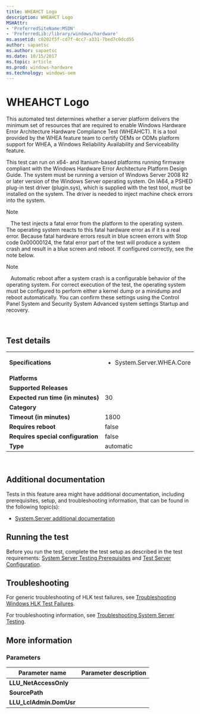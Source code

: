 ```yaml
---
title: WHEAHCT Logo
description: WHEAHCT Logo
MSHAttr:
- 'PreferredSiteName:MSDN'
- 'PreferredLib:/library/windows/hardware'
ms.assetid: c0202f5f-cd7f-4cc7-a331-7bed7c0dcd55
author: sapaetsc
ms.author: sapaetsc
ms.date: 10/15/2017
ms.topic: article
ms.prod: windows-hardware
ms.technology: windows-oem
---
```


# <span id="p_hlk_test.3bdbdbc2-7165-445f-82f5-c413cb480e77"></span>WHEAHCT Logo


This automated test determines whether a server platform delivers the minimum set of resources that are required to enable Windows Hardware Error Architecture Hardware Compliance Test (WHEAHCT). It is a tool provided by the WHEA feature team to certify OEMs or ODMs platform support for WHEA, a Windows Reliability Availability and Serviceability feature.

This test can run on x64- and Itanium-based platforms running firmware compliant with the Windows Hardware Error Architecture Platform Design Guide. The system must be running a version of Windows Server 2008 R2 or later version of the Windows Server operating system. On IA64, a PSHED plug-in test driver (plugin.sys), which is supplied with the test tool, must be installed on the system. The driver is needed to inject machine check errors into the system.

>[!NOTE]
>  
The test injects a fatal error from the platform to the operating system. The operating system reacts to this fatal hardware error as if it is a real error. Because fatal hardware errors result in blue screen errors with Stop code 0x00000124, the fatal error part of the test will produce a system crash and result in a blue screen and reboot. If configured correctly, see the note below.

>[!NOTE]
>  
Automatic reboot after a system crash is a configurable behavior of the operating system. For correct execution of the test, the operating system must be configured to perform either a kernel dump or a minidump and reboot automatically. You can confirm these settings using the Control Panel System and Security System Advanced system settings Startup and recovery.

 

## Test details
|||
|---|---|
| **Specifications**  | <ul><li>System.Server.WHEA.Core</li></ul> |  
| **Platforms**   | <ul></ul> |
| **Supported Releases** |  |
|**Expected run time (in minutes)**| 30 |
|**Category**|  |
|**Timeout (in minutes)**| 1800 |
|**Requires reboot**| false |
|**Requires special configuration**| false |
|**Type**| automatic |

 

## <span id="Additional_documentation"></span><span id="additional_documentation"></span><span id="ADDITIONAL_DOCUMENTATION"></span>Additional documentation


Tests in this feature area might have additional documentation, including prerequisites, setup, and troubleshooting information, that can be found in the following topic(s):

-   [System.Server additional documentation](system-server-additional-documentation.md)

## <span id="Running_the_test"></span><span id="running_the_test"></span><span id="RUNNING_THE_TEST"></span>Running the test


Before you run the test, complete the test setup as described in the test requirements: [System Server Testing Prerequisites](system-server-testing-prerequisites.md) and [Test Server Configuration](test-server-configuration.md).

## <span id="Troubleshooting"></span><span id="troubleshooting"></span><span id="TROUBLESHOOTING"></span>Troubleshooting


For generic troubleshooting of HLK test failures, see [Troubleshooting Windows HLK Test Failures](..\user\troubleshooting-windows-hlk-test-failures.md).

For troubleshooting information, see [Troubleshooting System Server Testing](troubleshooting-system-server-testing.md).

## <span id="More_information"></span><span id="more_information"></span><span id="MORE_INFORMATION"></span>More information


### <span id="Parameters"></span><span id="parameters"></span><span id="PARAMETERS"></span>Parameters

| Parameter name           | Parameter description |
|--------------------------|-----------------------|
| **LLU\_NetAccessOnly**   |                       |
| **SourcePath**           |                       |
| **LLU\_LclAdmin.DomUsr** |                       |

 

 

 






